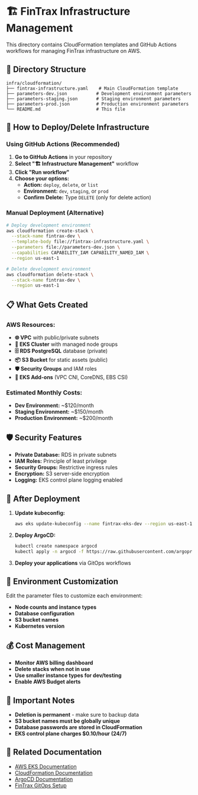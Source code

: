 # 🏗️ FinTrax Infrastructure Management

This directory contains CloudFormation templates and GitHub Actions workflows for managing FinTrax infrastructure on AWS.

## 📁 Directory Structure

```
infra/cloudformation/
├── fintrax-infrastructure.yaml    # Main CloudFormation template
├── parameters-dev.json           # Development environment parameters
├── parameters-staging.json       # Staging environment parameters
├── parameters-prod.json          # Production environment parameters
└── README.md                     # This file
```

## 🚀 How to Deploy/Delete Infrastructure

### Using GitHub Actions (Recommended)

1. **Go to GitHub Actions** in your repository
2. **Select "🏗️ Infrastructure Management"** workflow
3. **Click "Run workflow"**
4. **Choose your options:**
   - **Action:** `deploy`, `delete`, or `list`
   - **Environment:** `dev`, `staging`, or `prod`
   - **Confirm Delete:** Type `DELETE` (only for delete action)

### Manual Deployment (Alternative)

```bash
# Deploy development environment
aws cloudformation create-stack \
  --stack-name fintrax-dev \
  --template-body file://fintrax-infrastructure.yaml \
  --parameters file://parameters-dev.json \
  --capabilities CAPABILITY_IAM CAPABILITY_NAMED_IAM \
  --region us-east-1

# Delete development environment
aws cloudformation delete-stack \
  --stack-name fintrax-dev \
  --region us-east-1
```

## 📋 What Gets Created

### AWS Resources:
- **🌐 VPC** with public/private subnets
- **🚀 EKS Cluster** with managed node groups
- **🗄️ RDS PostgreSQL** database (private)
- **📦 S3 Bucket** for static assets (public)
- **🛡️ Security Groups** and IAM roles
- **🔧 EKS Add-ons** (VPC CNI, CoreDNS, EBS CSI)

### Estimated Monthly Costs:
- **Dev Environment:** ~$120/month
- **Staging Environment:** ~$150/month
- **Production Environment:** ~$200/month

## 🛡️ Security Features

- **Private Database:** RDS in private subnets
- **IAM Roles:** Principle of least privilege
- **Security Groups:** Restrictive ingress rules
- **Encryption:** S3 server-side encryption
- **Logging:** EKS control plane logging enabled

## 🎯 After Deployment

1. **Update kubeconfig:**
   ```bash
   aws eks update-kubeconfig --name fintrax-eks-dev --region us-east-1
   ```

2. **Deploy ArgoCD:**
   ```bash
   kubectl create namespace argocd
   kubectl apply -n argocd -f https://raw.githubusercontent.com/argoproj/argo-cd/stable/manifests/install.yaml
   ```

3. **Deploy your applications** via GitOps workflows

## 🔧 Environment Customization

Edit the parameter files to customize each environment:
- **Node counts and instance types**
- **Database configuration**
- **S3 bucket names**
- **Kubernetes version**

## 💰 Cost Management

- **Monitor AWS billing dashboard**
- **Delete stacks when not in use**
- **Use smaller instance types for dev/testing**
- **Enable AWS Budget alerts**

## 🚨 Important Notes

- **Deletion is permanent** - make sure to backup data
- **S3 bucket names must be globally unique**
- **Database passwords are stored in CloudFormation**
- **EKS control plane charges $0.10/hour (24/7)**

## 🔗 Related Documentation

- [AWS EKS Documentation](https://docs.aws.amazon.com/eks/)
- [CloudFormation Documentation](https://docs.aws.amazon.com/cloudformation/)
- [ArgoCD Documentation](https://argo-cd.readthedocs.io/)
- [FinTrax GitOps Setup](../gitops/README.md)
